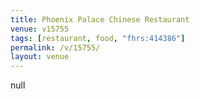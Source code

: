 ```yaml
---
title: Phoenix Palace Chinese Restaurant
venue: v15755
tags: [restaurant, food, "fhrs:414386"]
permalink: /v/15755/
layout: venue
---
```

null